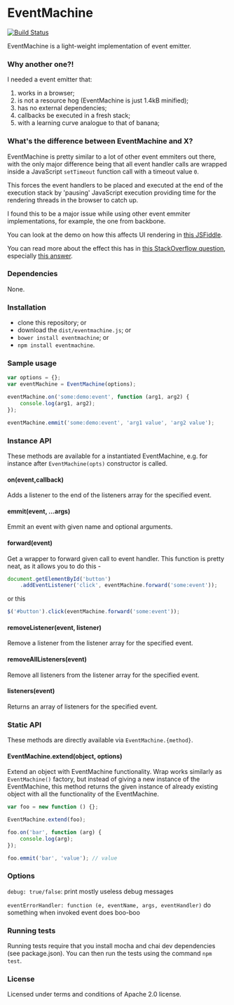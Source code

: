 EventMachine
================

[![Build Status](https://travis-ci.org/Addvilz/eventmachine.svg?branch=master)](https://travis-ci.org/Addvilz/eventmachine)

EventMachine is a light-weight implementation of event emitter.

### Why another one?!

I needed a event emitter that:

1. works in a browser;
2. is not a resource hog (EventMachine is just 1.4kB minified);
3. has no external dependencies;
4. callbacks be executed in a fresh stack;
5. with a learning curve analogue to that of banana;

### What's the difference between EventMachine and X?

EventMachine is pretty similar to a lot of other event emmiters out there, with the only major difference being that all event handler calls are wrapped inside a JavaScript `setTimeout` function call with a timeout value `0`.

This forces the event handlers to be placed and executed at the end of the execution stack by 'pausing' JavaScript execution providing time for the rendering threads in the browser to catch up.

I found this to be a major issue while using other event emmiter implementations, for example, the one from backbone.

You can look at the demo on how this affects UI rendering in [this JSFiddle](https://jsfiddle.net/atnwp3nc/1/).

You can read more about the effect this has in [this StackOverflow question](http://stackoverflow.com/questions/779379/why-is-settimeoutfn-0-sometimes-useful), especially [this answer](http://stackoverflow.com/a/4575011/1653859).

### Dependencies

None.

### Installation

- clone this repository; or
- download the `dist/eventmachine.js`; or
- `bower install eventmachine`; or
- `npm install eventmachine`.

### Sample usage

```js
var options = {};
var eventMachine = EventMachine(options);

eventMachine.on('some:demo:event', function (arg1, arg2) {
    console.log(arg1, arg2);
});

eventMachine.emmit('some:demo:event', 'arg1 value', 'arg2 value');
```

### Instance API

These methods are available for a instantiated EventMachine, e.g. for instance after `EventMachine(opts)` constructor is called.

#### on(event,callback)

Adds a listener to the end of the listeners array for the specified event.

#### emmit(event, ...args)

Emmit an event with given name and optional arguments.

#### forward(event)

Get a wrapper to forward given call to event handler. This function is pretty neat, as it allows you to do this -

```js
document.getElementById('button')
    .addEventListener('click', eventMachine.forward('some:event'));
```

or this

```js
$('#button').click(eventMachine.forward('some:event'));
```

#### removeListener(event, listener)

Remove a listener from the listener array for the specified event.

#### removeAllListeners(event)

Remove all listeners from the listener array for the specified event.

#### listeners(event)

Returns an array of listeners for the specified event.

### Static API

These methods are directly available via `EventMachine.{method}`.

#### EventMachine.extend(object, options)

Extend an object with EventMachine functionality. Wrap works similarly as `EventMachine()` factory, but instead of giving a new instance
of the EventMachine, this method returns the given instance of already existing object with all the functionality of the EventMachine.


```js
var foo = new function () {};

EventMachine.extend(foo);

foo.on('bar', function (arg) {
    console.log(arg);
});

foo.emmit('bar', 'value'); // value

```

### Options


`debug: true/false`: print mostly useless debug messages

`eventErrorHandler: function (e, eventName, args, eventHandler)` do something when invoked event does boo-boo


### Running tests

Running tests require that you install mocha and chai dev dependencies (see package.json). You can then run the tests using the command `npm test`.

### License

Licensed under terms and conditions of Apache 2.0 license.
